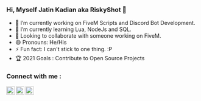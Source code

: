 ### Hi, Myself Jatin Kadian aka RiskyShot 👋

- 🔭 I’m currently working on FiveM Scripts and Discord Bot Development.
- 🌱 I’m currently learning Lua, NodeJs and SQL.
- 🤝 Looking to collaborate with someone working on FiveM.
- 😄 Pronouns: He/His
- ⚡ Fun fact: I can't stick to one thing. :P
- 🏆 2021 Goals : Contribute to Open Source Projects

### Connect with me :

[<img align="left" alt="Twitter" width="22px" src="https://www.svgrepo.com/show/126780/twitter.svg" />][twitter]
[<img align="left" alt="Youtube" width="22px" src="https://www.svgrepo.com/show/126753/youtube.svg" />][youtube]
[<img align="left" alt="Linkedin" width="22px" src="https://www.svgrepo.com/show/138936/linkedin.svg" />][linkedin]

[twitter]: https://twitter.com/JatinKadian
[youtube]: https://www.youtube.com/channel/UCMq7s6Gh-E0o_Ir2iGbGuZg
[linkedin]: https://www.linkedin.com/in/jatin-kadian-374ab710a/
